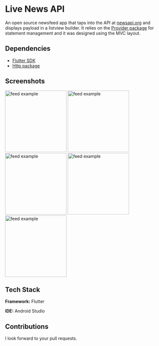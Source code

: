 # Live News API

An open source newsfeed app that taps into the API at [newsapi.org](https://newsapi.org/) and displays payload in a listview builder. 
It relies on the [Provider package](https://pub.dev/packages/provider) for statement management and it was designed using the MVC layout.


## Dependencies

* [Flutter SDK](https://flutter.dev/docs/get-started/install)
* [Http package](https://pub.dev/packages/http)


    
## Screenshots

<div>
<img src="https://github.com/seanFlutter/Resources/blob/main/Uber-bolt-lyft/driver%20register.png" alt="feed example" width="200">
<img src="https://github.com/seanFlutter/Resources/blob/main/Uber-bolt-lyft/driver%20login.png" alt="feed example" width="200">
<img src="https://github.com/seanFlutter/Resources/blob/main/Uber-bolt-lyft/driver%20homepage%20offline.png" alt="feed example" width="200">
<img src="https://github.com/seanFlutter/Resources/blob/main/Uber-bolt-lyft/driver%20homepage%20online.png" alt="feed example" width="200">
<img src="https://github.com/seanFlutter/Resources/blob/main/Uber-bolt-lyft/driver%20earnings.png" alt="feed example" width="200">
</div>

  
## Tech Stack

**Framework:** Flutter

**IDE:** Android Studio

## Contributions

I look forward to your pull requests.

  
